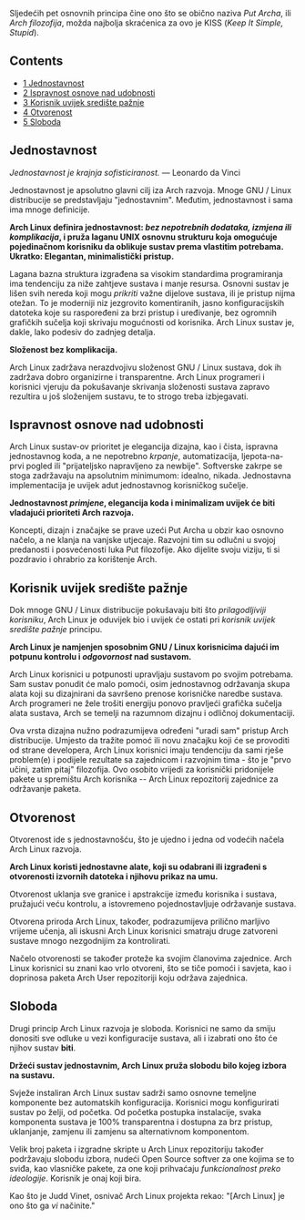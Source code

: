 Sljedećih pet osnovnih principa čine ono što se obično naziva *Put Archa*, ili *Arch filozofija*, možda najbolja skraćenica za ovo je KISS (*Keep It Simple, Stupid*).

## Contents

*   [1 Jednostavnost](#Jednostavnost)
*   [2 Ispravnost osnove nad udobnosti](#Ispravnost_osnove_nad_udobnosti)
*   [3 Korisnik uvijek središte pažnje](#Korisnik_uvijek_sredi.C5.A1te_pa.C5.BEnje)
*   [4 Otvorenost](#Otvorenost)
*   [5 Sloboda](#Sloboda)

## Jednostavnost

*Jednostavnost je krajnja sofisticiranost.* — Leonardo da Vinci

Jednostavnost je apsolutno glavni cilj iza Arch razvoja. Mnoge GNU / Linux distribucije se predstavljaju "jednostavnim". Međutim, jednostavnost i sama ima mnoge definicije.

**Arch Linux definira jednostavnost: *bez nepotrebnih dodataka, izmjena ili komplikacija*, i pruža laganu UNIX osnovnu strukturu koja omogućuje pojedinačnom korisniku da oblikuje sustav prema vlastitim potrebama. Ukratko: Elegantan, minimalistički pristup.**

Lagana bazna struktura izgrađena sa visokim standardima programiranja ima tendenciju za niže zahtjeve sustava i manje resursa. Osnovni sustav je lišen svih nereda koji mogu *prikriti* važne dijelove sustava, ili je pristup nijma otežan. To je moderniji niz jezgrovito komentiranih, jasno konfiguracijskih datoteka koje su raspoređeni za brzi pristup i uređivanje, bez ogromnih grafičkih sučelja koji skrivaju mogućnosti od korisnika. Arch Linux sustav je, dakle, lako podesiv do zadnjeg detalja.

**Složenost bez komplikacija.**

Arch Linux zadržava nerazdvojivu složenost GNU / Linux sustava, dok ih zadržava dobro organizirne i transparentne. Arch Linux programeri i korisnici vjeruju da pokušavanje skrivanja složenosti sustava zapravo rezultira u još složenijem sustavu, te to strogo treba izbjegavati.

## Ispravnost osnove nad udobnosti

Arch Linux sustav-ov prioritet je elegancija dizajna, kao i čista, ispravna jednostavnog koda, a ne nepotrebno *krpanje*, automatizacija, ljepota-na-prvi pogled ili "prijateljsko napravljeno za newbije". Softverske zakrpe se stoga zadržavaju na apsolutnim minimumom: idealno, nikada. Jednostavna implementacija je uvijek adut jednostavnog korisničkog sučelje.

**Jednostavnost *primjene*, elegancija koda i minimalizam uvijek će biti vladajući prioriteti Arch razvoja.**

Koncepti, dizajn i značajke se prave uzeći Put Archa u obzir kao osnovno načelo, a ne klanja na vanjske utjecaje. Razvojni tim su odlučni u svojoj predanosti i posvećenosti luka Put filozofije. Ako dijelite svoju viziju, ti si pozdravio i ohrabrio za korištenje Arch.

## Korisnik uvijek središte pažnje

Dok mnoge GNU / Linux distribucije pokušavaju biti što *prilagodljiviji korisniku*, Arch Linux je oduvijek bio i uvijek će ostati pri *korisnik uvijek središte pažnje* principu.

**Arch Linux je namjenjen sposobnim GNU / Linux korisnicima dajući im potpunu kontrolu i *odgovornost* nad sustavom.**

Arch Linux korisnici u potpunosti upravljaju sustavom po svojim potrebama. Sam sustav ponudit će malo pomoći, osim jednostavnog održavanja skupa alata koji su dizajnirani da savršeno prenose korisničke naredbe sustava. Arch programeri ne žele trošiti energiju ponovo pravljeći grafička sučelja alata sustava, Arch se temelji na razumnom dizajnu i odličnoj dokumentaciji.

Ova vrsta dizajna nužno podrazumijeva određeni "uradi sam" pristup Arch distribucije. Umjesto da tražite pomoć ili novu značajku koji će se provoditi od strane developera, Arch Linux korisnici imaju tendenciju da sami rješe problem(e) i podijele rezultate sa zajednicom i razvojnim tima - što je "prvo učini, zatim pitaj" filozofija. Ovo osobito vrijedi za korisnički pridonijele pakete u spremištu Arch korisnika -- Arch Linux repozitorij zajednice za održavanje paketa.

## Otvorenost

Otvorenost ide s jednostavnošću, što je ujedno i jedna od vodećih načela Arch Linux razvoja.

**Arch Linux koristi jednostavne alate, koji su odabrani ili izgrađeni s otvorenosti izvornih datoteka i njihovu prikaz na umu.**

Otvorenost uklanja sve granice i apstrakcije između korisnika i sustava, pružajući veću kontrolu, a istovremeno pojednostavljuje održavanje sustava.

Otvorena priroda Arch Linux, također, podrazumijeva prilično marljivo vrijeme učenja, ali iskusni Arch Linux korisnici smatraju druge zatvoreni sustave mnogo nezgodnijim za kontrolirati.

Načelo otvorenosti se također proteže ka svojim članovima zajednice. Arch Linux korisnici su znani kao vrlo otvoreni, što se tiče pomoći i savjeta, kao i doprinosa paketa Arch User repozitoriji koju održava zajednica.

## Sloboda

Drugi princip Arch Linux razvoja je sloboda. Korisnici ne samo da smiju donositi sve odluke u vezi konfiguracije sustava, ali i izabrati ono što će njihov sustav **biti**.

**Držeći sustav jednostavnim, Arch Linux pruža slobodu bilo kojeg izbora na sustavu.**

Svježe instaliran Arch Linux sustav sadrži samo osnovne temeljne komponente bez automatskih konfiguracija. Korisnici mogu konfigurirati sustav po želji, od početka. Od početka postupka instalacije, svaka komponenta sustava je 100% transparentna i dostupna za brz pristup, uklanjanje, zamjenu ili zamjenu sa alternativnom komponentom.

Velik broj paketa i izgradne skripte u Arch Linux repozitoriju također podržavaju slobodu izbora, nudeći Open Source softver za one kojima se to sviđa, kao vlasničke pakete, za one koji prihvaćaju *funkcionalnost preko ideologije*. Korisnik je onaj koji bira.

Kao što je Judd Vinet, osnivač Arch Linux projekta rekao: "[Arch Linux] je ono što ga *vi* načinite."